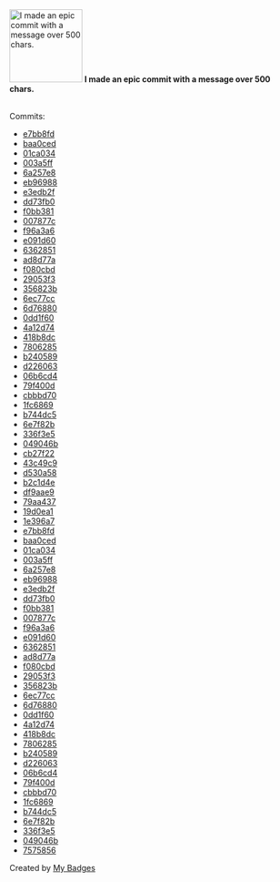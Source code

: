 <img src="https://my-badges.github.io/my-badges/epic-commit.png" alt="I made an epic commit with a message over 500 chars." title="I made an epic commit with a message over 500 chars." width="128">
<strong>I made an epic commit with a message over 500 chars.</strong>
<br><br>

Commits:

- <a href="https://github.com/pfefferle/wordpress-activitypub/commit/e7bb8fd7370ee47c67c83faed44c4119974172dc">e7bb8fd</a>
- <a href="https://github.com/pfefferle/wordpress-activitypub/commit/baa0cede7379a17c79f6e8497fcf70661104f03e">baa0ced</a>
- <a href="https://github.com/pfefferle/wordpress-activitypub/commit/01ca03437e939c9c589c6bc7d57e1680530201e2">01ca034</a>
- <a href="https://github.com/pfefferle/wordpress-activitypub/commit/003a5ff6736a6ad603e1b7463b7558b14cf861fe">003a5ff</a>
- <a href="https://github.com/pfefferle/wordpress-activitypub/commit/6a257e83ceba6e4cfbb442c6089d710a78bf4443">6a257e8</a>
- <a href="https://github.com/pfefferle/wordpress-activitypub/commit/eb969884c602d60b7b2cd78e88ef398817cfbf31">eb96988</a>
- <a href="https://github.com/pfefferle/wordpress-activitypub/commit/e3edb2f61902d1322cb848b116f159c119ecf432">e3edb2f</a>
- <a href="https://github.com/pfefferle/wordpress-activitypub/commit/dd73fb02b7ca209bea1a67df43a5a1035b1a2560">dd73fb0</a>
- <a href="https://github.com/pfefferle/wordpress-activitypub/commit/f0bb381a904a3c0cbf3cdc0977eff99ce2029912">f0bb381</a>
- <a href="https://github.com/pfefferle/wordpress-activitypub/commit/007877cf32f2d85ff70a449b4c97f072fc82aa63">007877c</a>
- <a href="https://github.com/pfefferle/wordpress-activitypub/commit/f96a3a6839cc3678b10a15f02b1e81df053d4c5f">f96a3a6</a>
- <a href="https://github.com/pfefferle/wordpress-activitypub/commit/e091d60b78055d78a801f0add4ea3085c8281e86">e091d60</a>
- <a href="https://github.com/pfefferle/wordpress-activitypub/commit/636285182a91fb0c6af6af2696fa1b796ea5acca">6362851</a>
- <a href="https://github.com/pfefferle/wordpress-activitypub/commit/ad8d77ad35b7de117c072994ae85200c19cdb394">ad8d77a</a>
- <a href="https://github.com/pfefferle/wordpress-activitypub/commit/f080cbdfd6c43ed826bcbd850004b88f10d8e09a">f080cbd</a>
- <a href="https://github.com/pfefferle/wordpress-activitypub/commit/29053f31d23d3de819f260afdad2ad28aa541524">29053f3</a>
- <a href="https://github.com/pfefferle/wordpress-activitypub/commit/356823b8d50b0e39f8d9b4caa431eae9ed63f9b1">356823b</a>
- <a href="https://github.com/pfefferle/wordpress-activitypub/commit/6ec77ccb6913cb365fc49eb6194f3bf725080c14">6ec77cc</a>
- <a href="https://github.com/pfefferle/wordpress-activitypub/commit/6d768801a71890df5b6249e5c70c01f970698216">6d76880</a>
- <a href="https://github.com/pfefferle/wordpress-activitypub/commit/0dd1f603847e457acfa719404f464964bef1fd11">0dd1f60</a>
- <a href="https://github.com/pfefferle/wordpress-activitypub/commit/4a12d746d38c0becc03cabe6ca210caa3f2a55f4">4a12d74</a>
- <a href="https://github.com/pfefferle/wordpress-activitypub/commit/418b8dcd518502fbaf037d0d9420b1fcffb84839">418b8dc</a>
- <a href="https://github.com/pfefferle/wordpress-activitypub/commit/7806285d887144b5c49cb857bc6fabc6b39846cb">7806285</a>
- <a href="https://github.com/pfefferle/wordpress-activitypub/commit/b240589e789eca5c94d9c06980063b2b859db8fb">b240589</a>
- <a href="https://github.com/pfefferle/wordpress-activitypub/commit/d2260639b3ec0e5c546b010618fe92cb62220c05">d226063</a>
- <a href="https://github.com/pfefferle/wordpress-activitypub/commit/06b6cd467c109077985a832a8493fc1119b91b6e">06b6cd4</a>
- <a href="https://github.com/pfefferle/wordpress-activitypub/commit/79f400d88aa68b8297fa92c67d30e82a78282ed1">79f400d</a>
- <a href="https://github.com/pfefferle/wordpress-activitypub/commit/cbbbd7089035e9eb635b15f61e0c9f20b7917310">cbbbd70</a>
- <a href="https://github.com/pfefferle/wordpress-activitypub/commit/1fc6869576375e265eba1c41d03ca525fc14c0d6">1fc6869</a>
- <a href="https://github.com/pfefferle/wordpress-activitypub/commit/b744dc551dc9ca34e2ca805ca99755fcc86f4013">b744dc5</a>
- <a href="https://github.com/pfefferle/wordpress-activitypub/commit/6e7f82bf42a0730082e4b040794835298e93f087">6e7f82b</a>
- <a href="https://github.com/pfefferle/wordpress-activitypub/commit/336f3e5a628d9f915da7832651eeb516856a6ba0">336f3e5</a>
- <a href="https://github.com/pfefferle/wordpress-activitypub/commit/049046be70b5b407d837a69552acf62ee844d644">049046b</a>
- <a href="https://github.com/pfefferle/skill-homeassistant/commit/cb27f225e29fd32416dba1e03fa6d695a53bc354">cb27f22</a>
- <a href="https://github.com/pfefferle/skill-homeassistant/commit/43c49c90007d9b194a5510759544b600765cd222">43c49c9</a>
- <a href="https://github.com/pfefferle/skill-homeassistant/commit/d530a58a0f486238fc079246483262a4a29d37c2">d530a58</a>
- <a href="https://github.com/pfefferle/skill-homeassistant/commit/b2c1d4ef57e28000856942ce65985a57bcf9667f">b2c1d4e</a>
- <a href="https://github.com/pfefferle/skill-homeassistant/commit/df9aae9fc5b2c691690cbe9811a1f32b6561405c">df9aae9</a>
- <a href="https://github.com/Automattic/wordpress-activitypub/commit/79aa437fe46eabfc58b09e4089b6f582ebaf644c">79aa437</a>
- <a href="https://github.com/Automattic/wordpress-activitypub/commit/19d0ea17ab58a27a7b4cede0d764f376e7e64f8e">19d0ea1</a>
- <a href="https://github.com/Automattic/wordpress-activitypub/commit/1e396a7bf878776f47b4cef706a0cc0531d12018">1e396a7</a>
- <a href="https://github.com/Automattic/wordpress-activitypub/commit/e7bb8fd7370ee47c67c83faed44c4119974172dc">e7bb8fd</a>
- <a href="https://github.com/Automattic/wordpress-activitypub/commit/baa0cede7379a17c79f6e8497fcf70661104f03e">baa0ced</a>
- <a href="https://github.com/Automattic/wordpress-activitypub/commit/01ca03437e939c9c589c6bc7d57e1680530201e2">01ca034</a>
- <a href="https://github.com/Automattic/wordpress-activitypub/commit/003a5ff6736a6ad603e1b7463b7558b14cf861fe">003a5ff</a>
- <a href="https://github.com/Automattic/wordpress-activitypub/commit/6a257e83ceba6e4cfbb442c6089d710a78bf4443">6a257e8</a>
- <a href="https://github.com/Automattic/wordpress-activitypub/commit/eb969884c602d60b7b2cd78e88ef398817cfbf31">eb96988</a>
- <a href="https://github.com/Automattic/wordpress-activitypub/commit/e3edb2f61902d1322cb848b116f159c119ecf432">e3edb2f</a>
- <a href="https://github.com/Automattic/wordpress-activitypub/commit/dd73fb02b7ca209bea1a67df43a5a1035b1a2560">dd73fb0</a>
- <a href="https://github.com/Automattic/wordpress-activitypub/commit/f0bb381a904a3c0cbf3cdc0977eff99ce2029912">f0bb381</a>
- <a href="https://github.com/Automattic/wordpress-activitypub/commit/007877cf32f2d85ff70a449b4c97f072fc82aa63">007877c</a>
- <a href="https://github.com/Automattic/wordpress-activitypub/commit/f96a3a6839cc3678b10a15f02b1e81df053d4c5f">f96a3a6</a>
- <a href="https://github.com/Automattic/wordpress-activitypub/commit/e091d60b78055d78a801f0add4ea3085c8281e86">e091d60</a>
- <a href="https://github.com/Automattic/wordpress-activitypub/commit/636285182a91fb0c6af6af2696fa1b796ea5acca">6362851</a>
- <a href="https://github.com/Automattic/wordpress-activitypub/commit/ad8d77ad35b7de117c072994ae85200c19cdb394">ad8d77a</a>
- <a href="https://github.com/Automattic/wordpress-activitypub/commit/f080cbdfd6c43ed826bcbd850004b88f10d8e09a">f080cbd</a>
- <a href="https://github.com/Automattic/wordpress-activitypub/commit/29053f31d23d3de819f260afdad2ad28aa541524">29053f3</a>
- <a href="https://github.com/Automattic/wordpress-activitypub/commit/356823b8d50b0e39f8d9b4caa431eae9ed63f9b1">356823b</a>
- <a href="https://github.com/Automattic/wordpress-activitypub/commit/6ec77ccb6913cb365fc49eb6194f3bf725080c14">6ec77cc</a>
- <a href="https://github.com/Automattic/wordpress-activitypub/commit/6d768801a71890df5b6249e5c70c01f970698216">6d76880</a>
- <a href="https://github.com/Automattic/wordpress-activitypub/commit/0dd1f603847e457acfa719404f464964bef1fd11">0dd1f60</a>
- <a href="https://github.com/Automattic/wordpress-activitypub/commit/4a12d746d38c0becc03cabe6ca210caa3f2a55f4">4a12d74</a>
- <a href="https://github.com/Automattic/wordpress-activitypub/commit/418b8dcd518502fbaf037d0d9420b1fcffb84839">418b8dc</a>
- <a href="https://github.com/Automattic/wordpress-activitypub/commit/7806285d887144b5c49cb857bc6fabc6b39846cb">7806285</a>
- <a href="https://github.com/Automattic/wordpress-activitypub/commit/b240589e789eca5c94d9c06980063b2b859db8fb">b240589</a>
- <a href="https://github.com/Automattic/wordpress-activitypub/commit/d2260639b3ec0e5c546b010618fe92cb62220c05">d226063</a>
- <a href="https://github.com/Automattic/wordpress-activitypub/commit/06b6cd467c109077985a832a8493fc1119b91b6e">06b6cd4</a>
- <a href="https://github.com/Automattic/wordpress-activitypub/commit/79f400d88aa68b8297fa92c67d30e82a78282ed1">79f400d</a>
- <a href="https://github.com/Automattic/wordpress-activitypub/commit/cbbbd7089035e9eb635b15f61e0c9f20b7917310">cbbbd70</a>
- <a href="https://github.com/Automattic/wordpress-activitypub/commit/1fc6869576375e265eba1c41d03ca525fc14c0d6">1fc6869</a>
- <a href="https://github.com/Automattic/wordpress-activitypub/commit/b744dc551dc9ca34e2ca805ca99755fcc86f4013">b744dc5</a>
- <a href="https://github.com/Automattic/wordpress-activitypub/commit/6e7f82bf42a0730082e4b040794835298e93f087">6e7f82b</a>
- <a href="https://github.com/Automattic/wordpress-activitypub/commit/336f3e5a628d9f915da7832651eeb516856a6ba0">336f3e5</a>
- <a href="https://github.com/Automattic/wordpress-activitypub/commit/049046be70b5b407d837a69552acf62ee844d644">049046b</a>
- <a href="https://github.com/indieweb/wordpress-indieweb/commit/7575856f9051a5024f2ee6d65347841a49c685b4">7575856</a>


Created by <a href="https://github.com/my-badges/my-badges">My Badges</a>